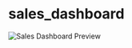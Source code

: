 # sales_dashboard


![Sales Dashboard Preview](https://raw.githubusercontent.com/manobhiram-123/sales_dashboard/main/images/sales_dashboard_preview.png)

